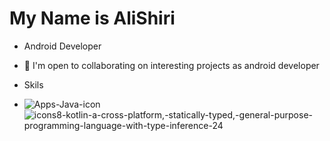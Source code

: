 # My Name is AliShiri

* Android Developer

* 🤝 I'm open to collaborating on interesting projects as android developer

* Skils 
* ![Apps-Java-icon](https://user-images.githubusercontent.com/65492308/202004417-09849c34-ad55-4ff2-a89e-bdaa392ea6e7.png)  ![icons8-kotlin-a-cross-platform,-statically-typed,-general-purpose-programming-language-with-type-inference-24](https://user-images.githubusercontent.com/65492308/202022767-f50f229c-0427-47a3-8554-4427061d7c82.png)
